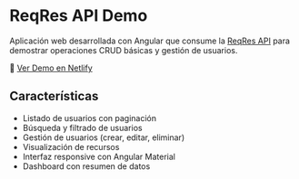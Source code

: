 # ReqRes API Demo

Aplicación web desarrollada con Angular que consume la [ReqRes API](https://reqres.in/) para demostrar operaciones CRUD básicas y gestión de usuarios.

🔗 [Ver Demo en Netlify](https://reqres-angular-demo.netlify.app)

## Características

- Listado de usuarios con paginación
- Búsqueda y filtrado de usuarios
- Gestión de usuarios (crear, editar, eliminar)
- Visualización de recursos
- Interfaz responsive con Angular Material
- Dashboard con resumen de datos
